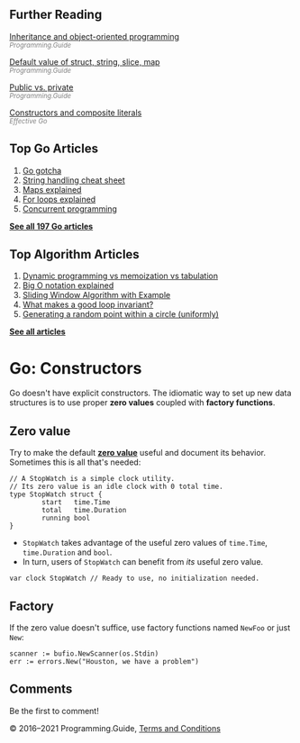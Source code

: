 <span class="underline"></span>

<span class="underline"></span>

## Further Reading

[Inheritance and object-oriented programming](inheritance-object-oriented.html)  
<span style="color: grey; font-style: italic; font-size: smaller">Programming.Guide</span>

[Default value of struct, string, slice, map](default-zero-value.html)  
<span style="color: grey; font-style: italic; font-size: smaller">Programming.Guide</span>

[Public vs. private](public-private.html)  
<span style="color: grey; font-style: italic; font-size: smaller">Programming.Guide</span>

[Constructors and composite literals](https://golang.org/doc/effective_go.html#composite_literals)  
<span style="color: grey; font-style: italic; font-size: smaller">Effective Go</span>

## Top Go Articles

1.  [Go gotcha](go-gotcha.html)
2.  [String handling cheat sheet](string-functions-reference-cheat-sheet.html)
3.  [Maps explained](maps-explained.html)
4.  [For loops explained](for-loop.html)
5.  [Concurrent programming](go-concurrency-tutorial.html)

[**See all 197 Go articles**](index.html)

<span class="underline"></span>

## Top Algorithm Articles

1.  [Dynamic programming vs memoization vs tabulation](../dynamic-programming-vs-memoization-vs-tabulation.html)
2.  [Big O notation explained](../big-o-notation-explained.html)
3.  [Sliding Window Algorithm with Example](../sliding-window-example.html)
4.  [What makes a good loop invariant?](../what-makes-a-good-loop-invariant.html)
5.  [Generating a random point within a circle (uniformly)](../random-point-within-circle.html)

[**See all articles**](../index.html)

# Go: Constructors

Go doesn't have explicit constructors. The idiomatic way to set up new data structures is to use proper **zero values** coupled with **factory functions**.

## Zero value

Try to make the default [**zero value**](default-zero-value.html) useful and document its behavior. Sometimes this is all that's needed:

    // A StopWatch is a simple clock utility.
    // Its zero value is an idle clock with 0 total time.
    type StopWatch struct {
            start   time.Time
            total   time.Duration
            running bool
    }

- `StopWatch` takes advantage of the useful zero values of `time.Time`, `time.Duration` and `bool`.
- In turn, users of `StopWatch` can benefit from _its_ useful zero value.

<!-- -->

    var clock StopWatch // Ready to use, no initialization needed.

## Factory

If the zero value doesn't suffice, use factory functions named `NewFoo` or just `New`:

    scanner := bufio.NewScanner(os.Stdin)
    err := errors.New("Houston, we have a problem")

## Comments

Be the first to comment!

© 2016–2021 Programming.Guide, [Terms and Conditions](../terms-and-conditions.html)
